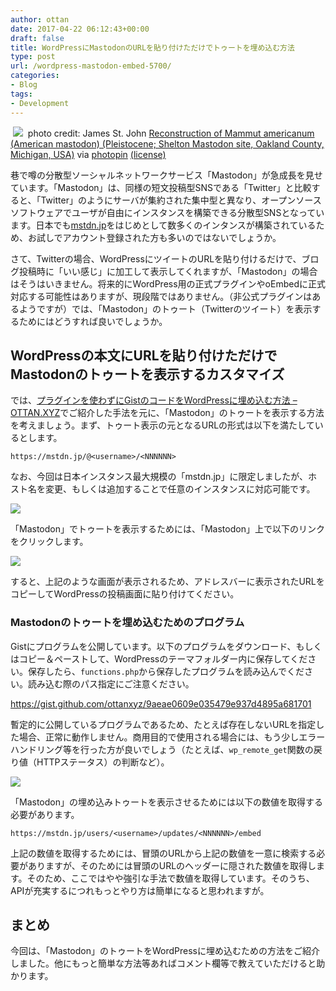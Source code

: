 ```yaml
---
author: ottan
date: 2017-04-22 06:12:43+00:00
draft: false
title: WordPressにMastodonのURLを貼り付けただけでトゥートを埋め込む方法
type: post
url: /wordpress-mastodon-embed-5700/
categories:
- Blog
tags:
- Development
---
```


 ![](/images/2017/04/170422-58faefe1b74dd.jpg)
 photo credit: James St. John [Reconstruction of Mammut americanum (American mastodon) (Pleistocene; Shelton Mastodon site, Oakland County, Michigan, USA)](http://www.flickr.com/photos/47445767@N05/32290915030) via [photopin](http://photopin.com) [(license)](https://creativecommons.org/licenses/by/2.0/) 



巷で噂の分散型ソーシャルネットワークサービス「Mastodon」が急成長を見せています。「Mastodon」は、同様の短文投稿型SNSである「Twitter」と比較すると、「Twitter」のようにサーバが集約された集中型と異なり、オープンソースソフトウェアでユーザが自由にインスタンスを構築できる分散型SNSとなっています。日本でも[mstdn.jp](https://mstdn.jp/)をはじめとして数多くのインタンスが構築されているため、お試しでアカウント登録された方も多いのではないでしょうか。





さて、Twitterの場合、WordPressにツイートのURLを貼り付けるだけで、ブログ投稿時に「いい感じ」に加工して表示してくれますが、「Mastodon」の場合はそうはいきません。将来的にWordPress用の正式プラグインやoEmbedに正式対応する可能性はありますが、現段階ではありません。（非公式プラグインはあるようですが）では、「Mastodon」のトゥート（Twitterのツイート）を表示するためにはどうすれば良いでしょうか。





## WordPressの本文にURLを貼り付けただけでMastodonのトゥートを表示するカスタマイズ





では、[プラグインを使わずにGistのコードをWordPressに埋め込む方法 – OTTAN.XYZ](/gist-wordpress-embed-6861/)でご紹介した手法を元に、「Mastodon」のトゥートを表示する方法を考えましょう。まず、トゥート表示の元となるURLの形式は以下を満たしているとします。




    
    https://mstdn.jp/@<username>/<NNNNNN>





なお、今回は日本インスタンス最大規模の「mstdn.jp」に限定しましたが、ホスト名を変更、もしくは追加することで任意のインスタンスに対応可能です。





![](/images/2017/04/170422-58faf25b2ce35.png)






「Mastodon」でトゥートを表示するためには、「Mastodon」上で以下のリンクをクリックします。





![](/images/2017/04/170422-58faf263537c6.png)






すると、上記のような画面が表示されるため、アドレスバーに表示されたURLをコピーしてWordPressの投稿画面に貼り付けてください。





### Mastodonのトゥートを埋め込むためのプログラム





Gistにプログラムを公開しています。以下のプログラムをダウンロード、もしくはコピー＆ペーストして、WordPressのテーマフォルダー内に保存してください。保存したら、`functions.php`から保存したプログラムを読み込んでください。読み込む際のパス指定にご注意ください。



https://gist.github.com/ottanxyz/9aeae0609e035479e937d4895a681701



暫定的に公開しているプログラムであるため、たとえば存在しないURLを指定した場合、正常に動作しません。商用目的で使用される場合には、もう少しエラーハンドリング等を行った方が良いでしょう（たとえば、`wp_remote_get`関数の戻り値（HTTPステータス）の判断など）。





![](/images/2017/04/170422-58faf2f3ae1a0.png)






「Mastodon」の埋め込みトゥートを表示させるためには以下の数値を取得する必要があります。




    
    https://mstdn.jp/users/<username>/updates/<NNNNNN>/embed





上記の数値を取得するためには、冒頭のURLから上記の数値を一意に検索する必要がありますが、そのためには冒頭のURLのヘッダーに隠された数値を取得します。そのため、ここではやや強引な手法で数値を取得しています。そのうち、APIが充実するにつれもっとやり方は簡単になると思われますが。





## まとめ





今回は、「Mastodon」のトゥートをWordPressに埋め込むための方法をご紹介しました。他にもっと簡単な方法等あればコメント欄等で教えていただけると助かります。
